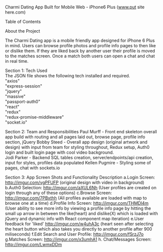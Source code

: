 Charmi Dating App Built for Mobile Web - iPhone6 Plus  (www.put site here.com)

Table of Contents


About the Project

The Charmi Dating app is a mobile friendly app designed for iPhone 6 Plus in mind.  Users can browse profile photos and profile info pages to then like or dislike them.  If they are liked back by another user their profile is moved to the matches screen.  Once a match both users can open a chat and chat in real time. </br> 

Section 1:  Tech Used</br>
The JSON file shows the following tech installed and required.  </br>
"axios"</br>
"express-session"</br>
"jquery"</br>
"massive"</br>
"passport-auth0"</br>
"react"</br>
"redux"</br>
"redux-promise-middleware"</br>
"socket.io"</br>


Section 2:  Team and Responsibilities
Paul Murff - Front end skeleton overall app build with routing and all pages laid out, browse page, profile info section, jQuery 
Bobby Steed - Overall app design (original artwork and design) with input from team for styling throughout, Redux setup, Auth0 login and built login page with cool video background.    
Jodi Parker - Backend SQL tables creation, server/endpoints/api creation, input for styles, profiles data populated 
Kellen Pugmire - Styling some of pages, chat with sockets.io 


Section 3: App Screen Shots and Functionality Description
a.Login Screen: http://imgur.com/vgPFUFP  (original design with video in background)
b.Auth0 Selection: http://imgur.com/aXUL6Nh  (User profiles are created on login through any of these options)
c.Browse Screen: http://imgur.com/7PBxthh  (All profiles available are loaded with map to browse one at a time)
d.Profile Info Screen: http://imgur.com/THMDl4m (User ability to see more info by viewing a profile info page by hitting the small up arrow in between the like(heart) and dislike(X) which is loaded with jQuery and dynamic info with React component map iteration) 
e.User feedback for 'liked' http://imgur.com/w4uhA3c (heart seen after selecting the heart button which also takes you directly to another profile after 900 miliseconds)
f.Edit Search and User Profile: http://imgur.com/fSrzJ7o
g.Matches Screen: http://imgur.com/x3umhA1
h. Chat/Messages Screen: http://imgur.com/LwmxDDm

